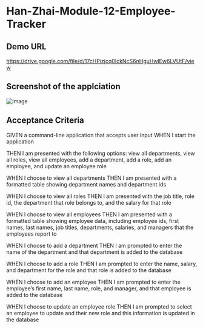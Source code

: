 # Han-Zhai-Module-12-Employee-Tracker
## Demo URL
https://drive.google.com/file/d/17cHPizjcq0IckNcS6nHguHwlEw6LVUtF/view
## Screenshot of the applciation
![image](https://user-images.githubusercontent.com/106831265/189765545-4854eedc-1316-4dae-85eb-a68c4adefcce.png)

## Acceptance Criteria
GIVEN a command-line application that accepts user input
WHEN I start the application

THEN I am presented with the following options: view all departments, view all roles, view all employees, add a department, add a role, add an employee, and update an employee role

WHEN I choose to view all departments
THEN I am presented with a formatted table showing department names and department ids

WHEN I choose to view all roles
THEN I am presented with the job title, role id, the department that role belongs to, and the salary for that role

WHEN I choose to view all employees
THEN I am presented with a formatted table showing employee data, including employee ids, first names, last names, job titles, departments, salaries, and managers that the employees report to

WHEN I choose to add a department
THEN I am prompted to enter the name of the department and that department is added to the database

WHEN I choose to add a role
THEN I am prompted to enter the name, salary, and department for the role and that role is added to the database

WHEN I choose to add an employee
THEN I am prompted to enter the employee’s first name, last name, role, and manager, and that employee is added to the database

WHEN I choose to update an employee role
THEN I am prompted to select an employee to update and their new role and this information is updated in the database